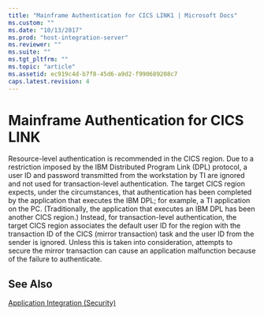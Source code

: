 ```yaml
---
title: "Mainframe Authentication for CICS LINK1 | Microsoft Docs"
ms.custom: ""
ms.date: "10/13/2017"
ms.prod: "host-integration-server"
ms.reviewer: ""
ms.suite: ""
ms.tgt_pltfrm: ""
ms.topic: "article"
ms.assetid: ec919c4d-b7f8-45d6-a9d2-f990689208c7
caps.latest.revision: 4
---
```

# Mainframe Authentication for CICS LINK
Resource-level authentication is recommended in the CICS region. Due to a restriction imposed by the IBM Distributed Program Link (DPL) protocol, a user ID and password transmitted from the workstation by TI are ignored and not used for transaction-level authentication. The target CICS region expects, under the circumstances, that authentication has been completed by the application that executes the IBM DPL; for example, a TI application on the PC. (Traditionally, the application that executes an IBM DPL has been another CICS region.) Instead, for transaction-level authentication, the target CICS region associates the default user ID for the region with the transaction ID of the CICS (mirror transaction) task and the user ID from the sender is ignored. Unless this is taken into consideration, attempts to secure the mirror transaction can cause an application malfunction because of the failure to authenticate.  
  
## See Also  
 [Application Integration (Security)](../core/application-integration-security.md)